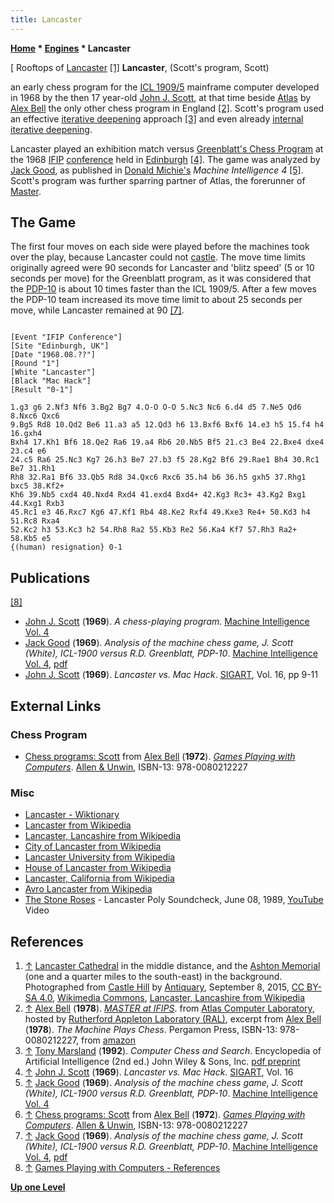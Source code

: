```yaml
---
title: Lancaster
---
```

**[Home](Home "Home") \* [Engines](Engines "Engines") \* Lancaster**



[ Rooftops of [Lancaster](https://en.wikipedia.org/wiki/Lancaster,_Lancashire) <a id="cite-note-1" href="#cite-ref-1">[1]</a>
**Lancaster**, (Scott's program, Scott)  

an early chess program for the [ICL 1909/5](index.php?title=ICL_1900&action=edit&redlink=1 "ICL 1900 (page does not exist)") mainframe computer developed in 1968 by the then 17 year-old [John J. Scott](John_J._Scott "John J. Scott"), at that time beside [Atlas](Atlas "Atlas") by [Alex Bell](Alex_Bell "Alex Bell") the only other chess program in England <a id="cite-note-2" href="#cite-ref-2">[2]</a>. Scott's program used an effective [iterative deepening](Iterative_Deepening "Iterative Deepening") approach <a id="cite-note-3" href="#cite-ref-3">[3]</a> and even already [internal iterative deepening](Internal_Iterative_Deepening "Internal Iterative Deepening").


Lancaster played an exhibition match versus [Greenblatt's Chess Program](Mac_Hack "Mac Hack") at the 1968 [IFIP](IFIP "IFIP") [conference](Conferences#IFIP4 "Conferences") held in [Edinburgh](https://en.wikipedia.org/wiki/Edinburgh) <a id="cite-note-4" href="#cite-ref-4">[4]</a>. The game was analyzed by [Jack Good](Jack_Good "Jack Good"), as published in [Donald Michie's](Donald_Michie "Donald Michie") *Machine Intelligence 4* <a id="cite-note-5" href="#cite-ref-5">[5]</a>. Scott's program was further sparring partner of Atlas, the forerunner of [Master](Master "Master"). 



## The Game


The first four moves on each side were played before the machines took over the play, because Lancaster could not [castle](Castling "Castling"). The move time limits originally agreed were 90 seconds for Lancaster and 'blitz speed' (5 or 10 seconds per move) for the Greenblatt program, as it was considered that the [PDP-10](PDP-10 "PDP-10") is about 10 times faster than the ICL 1909/5. After a few moves the PDP-10 team increased its move time limit to about 25 seconds per move, while Lancaster remained at 90 <a id="cite-note-7" href="#cite-ref-7">[7]</a>.




```

[Event "IFIP Conference"]
[Site "Edinburgh, UK"]
[Date "1968.08.??"]
[Round "1"]
[White "Lancaster"]
[Black "Mac Hack"]
[Result "0-1"]

1.g3 g6 2.Nf3 Nf6 3.Bg2 Bg7 4.O-O O-O 5.Nc3 Nc6 6.d4 d5 7.Ne5 Qd6 8.Nxc6 Qxc6
9.Bg5 Rd8 10.Qd2 Be6 11.a3 a5 12.Qd3 h6 13.Bxf6 Bxf6 14.e3 h5 15.f4 h4 16.gxh4 
Bxh4 17.Kh1 Bf6 18.Qe2 Ra6 19.a4 Rb6 20.Nb5 Bf5 21.c3 Be4 22.Bxe4 dxe4 23.c4 e6 
24.c5 Ra6 25.Nc3 Kg7 26.h3 Be7 27.b3 f5 28.Kg2 Bf6 29.Rae1 Bh4 30.Rc1 Be7 31.Rh1 
Rh8 32.Ra1 Bf6 33.Qb5 Rd8 34.Qxc6 Rxc6 35.h4 b6 36.h5 gxh5 37.Rhg1 bxc5 38.Kf2+ 
Kh6 39.Nb5 cxd4 40.Nxd4 Rxd4 41.exd4 Bxd4+ 42.Kg3 Rc3+ 43.Kg2 Bxg1 44.Kxg1 Rxb3 
45.Rc1 e3 46.Rxc7 Kg6 47.Kf1 Rb4 48.Ke2 Rxf4 49.Kxe3 Re4+ 50.Kd3 h4 51.Rc8 Rxa4 
52.Kc2 h3 53.Kc3 h2 54.Rh8 Ra2 55.Kb3 Re2 56.Ka4 Kf7 57.Rh3 Ra2+ 58.Kb5 e5 
{(human) resignation} 0-1

```

## Publications


<a id="cite-note-8" href="#cite-ref-8">[8]</a>



* [John J. Scott](John_J._Scott "John J. Scott") (**1969**). *A chess-playing program*. [Machine Intelligence Vol. 4](http://www.doc.ic.ac.uk/~shm/MI/mi4.html)
* [Jack Good](Jack_Good "Jack Good") (**1969**). *Analysis of the machine chess game, J. Scott (White), ICL-1900 versus R.D. Greenblatt, PDP-10*. [Machine Intelligence Vol. 4](http://www.doc.ic.ac.uk/~shm/MI/mi4.html), [pdf](http://aitopics.org/sites/default/files/classic/Machine%20Intelligence%204/MI4-Ch14-Good.pdf)
* [John J. Scott](John_J._Scott "John J. Scott") (**1969**). *Lancaster vs. Mac Hack*. [SIGART](ACM#SIG "ACM"), Vol. 16, pp 9-11


## External Links


### Chess Program


* [Chess programs: Scott](http://www.chilton-computing.org.uk/acl/literature/books/gamesplaying/p005.htm#index22) from [Alex Bell](Alex_Bell "Alex Bell") (**1972**). *[Games Playing with Computers](http://www.chilton-computing.org.uk/acl/literature/books/gamesplaying/overview.htm)*. [Allen & Unwin](https://en.wikipedia.org/wiki/Allen_%26_Unwin), ISBN-13: 978-0080212227


### Misc


* [Lancaster - Wiktionary](https://en.wiktionary.org/wiki/Lancaster)
* [Lancaster from Wikipedia](https://en.wikipedia.org/wiki/Lancaster)
* [Lancaster, Lancashire from Wikipedia](https://en.wikipedia.org/wiki/Lancaster,_Lancashire)
* [City of Lancaster from Wikipedia](https://en.wikipedia.org/wiki/City_of_Lancaster)
* [Lancaster University from Wikipedia](https://en.wikipedia.org/wiki/Lancaster_University)
* [House of Lancaster from Wikipedia](https://en.wikipedia.org/wiki/House_of_Lancaster)
* [Lancaster, California from Wikipedia](https://en.wikipedia.org/wiki/Lancaster,_California)
* [Avro Lancaster from Wikipedia](https://en.wikipedia.org/wiki/Avro_Lancaster)
* [The Stone Roses](https://en.wikipedia.org/wiki/The_Stone_Roses) - Lancaster Poly Soundcheck, June 08, 1989, [YouTube](https://en.wikipedia.org/wiki/YouTube) Video


 
## References


1. <a id="cite-ref-1" href="#cite-note-1">↑</a> [Lancaster Cathedral](https://en.wikipedia.org/wiki/Lancaster_Cathedral) in the middle distance, and the [Ashton Memorial](https://en.wikipedia.org/wiki/Ashton_Memorial) (one and a quarter miles to the south-east) in the background. Photographed from [Castle Hill](https://en.wikipedia.org/wiki/Judges%27_Lodgings,_Lancaster) by [Antiquary](https://commons.wikimedia.org/wiki/User:Antiquary), September 8, 2015, [CC BY-SA 4.0](https://creativecommons.org/licenses/by-sa/4.0/deed.en), [Wikimedia Commons](https://en.wikipedia.org/wiki/Wikimedia_Commons), [Lancaster, Lancashire from Wikipedia](https://en.wikipedia.org/wiki/Lancaster,_Lancashire)
2. <a id="cite-ref-2" href="#cite-note-2">↑</a> [Alex Bell](Alex_Bell "Alex Bell") (**1978**). *[MASTER at IFIPS](http://www.chilton-computing.org.uk/acl/applications/cocoa/p008.htm)*. from [Atlas Computer Laboratory](Atlas_Computer_Laboratory "Atlas Computer Laboratory"), hosted by [Rutherford Appleton Laboratory (RAL)](https://en.wikipedia.org/wiki/Rutherford_Appleton_Laboratory), excerpt from [Alex Bell](Alex_Bell "Alex Bell") (**1978**). *The Machine Plays Chess*. Pergamon Press, ISBN-13: 978-0080212227, from [amazon](http://www.amazon.com/Machine-Plays-Chess-Pergamon/dp/0080212220)
3. <a id="cite-ref-3" href="#cite-note-3">↑</a> [Tony Marsland](Tony_Marsland "Tony Marsland") (**1992**). *Computer Chess and Search*. Encyclopedia of Artificial Intelligence (2nd ed.) John Wiley & Sons, Inc. [pdf preprint](http://webdocs.cs.ualberta.ca/~tony/RecentPapers/Marsland-CCandSearch-1991.pdf)
4. <a id="cite-ref-4" href="#cite-note-4">↑</a> [John J. Scott](John_J._Scott "John J. Scott") (**1969**). *Lancaster vs. Mac Hack*. [SIGART](ACM#SIG "ACM"), Vol. 16
5. <a id="cite-ref-5" href="#cite-note-5">↑</a> [Jack Good](Jack_Good "Jack Good") (**1969**). *Analysis of the machine chess game, J. Scott (White), ICL-1900 versus R.D. Greenblatt, PDP-10*. [Machine Intelligence Vol. 4](http://www.doc.ic.ac.uk/~shm/MI/mi4.html)
6. <a id="cite-ref-6" href="#cite-note-6">↑</a> [Chess programs: Scott](http://www.chilton-computing.org.uk/acl/literature/books/gamesplaying/p005.htm#index22) from [Alex Bell](Alex_Bell "Alex Bell") (**1972**). *[Games Playing with Computers](http://www.chilton-computing.org.uk/acl/literature/books/gamesplaying/overview.htm)*. [Allen & Unwin](https://en.wikipedia.org/wiki/Allen_%26_Unwin), ISBN-13: 978-0080212227
7. <a id="cite-ref-7" href="#cite-note-7">↑</a> [Jack Good](Jack_Good "Jack Good") (**1969**). *Analysis of the machine chess game, J. Scott (White), ICL-1900 versus R.D. Greenblatt, PDP-10*. [Machine Intelligence Vol. 4](http://www.doc.ic.ac.uk/~shm/MI/mi4.html), [pdf](http://aitopics.org/sites/default/files/classic/Machine%20Intelligence%204/MI4-Ch14-Good.pdf)
8. <a id="cite-ref-8" href="#cite-note-8">↑</a> [Games Playing with Computers - References](http://www.chilton-computing.org.uk/acl/literature/books/gamesplaying/references.htm)

**[Up one Level](Engines "Engines")**







 

